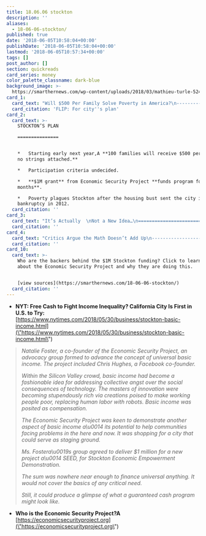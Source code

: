```yaml
---
title: 18.06.06 stockton
description: ''
aliases:
  - 18-06-06-stockton/
published: true
date: '2018-06-05T10:58:04+00:00'
publishDate: '2018-06-05T10:58:04+00:00'
lastmod: '2018-06-05T10:57:34+00:00'
tags: []
post_author: []
section: quickreads
card_series: money
color_palette_classname: dark-blue
background_image: >-
  https://smarthernews.com/wp-content/uploads/2018/03/mathieu-turle-524977-unsplash-scaled.jpg
card_1:
  card_text: "Will $500 Per Family Solve Poverty in America?\n----------------------------------------------\n\nStockton, California is giving it a try, testing “guaranteed income.” Herea\x19s why:\n\nFLIP: For city's plan"
  card_citation: 'FLIP: For city''s plan'
card_2:
  card_text: >-
    STOCKTON’S PLAN

    ===============


    *   Starting early next year,A **100 families will receive $500 per month –
    no strings attached.**

    *   Participation criteria undecided.

    *   **$1M grant** from Economic Security Project **funds program for 18
    months**.

    *   Poverty plagues Stockton after the housing bust sent the city into
    bankruptcy in 2012.
  card_citation: ''
card_3:
  card_text: "It’s Actually  \nNot a New Idea…\n===============================\n\n> _“I’m now convinced that the simplest approach will prove to be the most effective a  \n> a\x14a  \n> the solution to poverty is to abolish it directly by a now widely discussed measure: the guaranteed income.”_\n> \n> Martin Luther King, Jr. in his book \"Where Do We Go From Here: Chaos or Community?\" (1967)"
  card_citation: ''
card_4:
  card_text: "Critics Argue the Math Doesn’t Add Up\n-------------------------------------\n\n> *   $10K/yr x 300M Americans = $3T =A 3/4ths ofA _entire_ $4T fedl budget\n> \n> _“I would prefer an approach that tells people, we will help you get jobs. I dona\x19t think the solution is to say, ‘OK, lets just start handing people cash.'”_\n> \n> Aparna Mathur, scholar at conservative-leaning American Enterprise Institute"
  card_citation: ''
card_10:
  card_text: >-
    Who are the backers behind the $1M Stockton funding? Click to learn more
    about the Economic Security Project and why they are doing this.


    [view sources](https://smarthernews.com/18-06-06-stockton/)
  card_citation: ''
---
```

*   **NYT: Free Cash to Fight Income Inequality? California City Is First in U.S. to Try:**  
    [https://www.nytimes.com/2018/05/30/business/stockton-basic-income.html](\"https://www.nytimes.com/2018/05/30/business/stockton-basic-income.html\")

> _Natalie Foster, a co-founder of the Economic Security Project, an advocacy group formed to advance the concept of universal basic income. The project included Chris Hughes, a Facebook co-founder._
> 
> _Within the Silicon Valley crowd, basic income had become a fashionable idea for addressing collective angst over the social consequences of technology. The masters of innovation were becoming stupendously rich via creations poised to make working people poor, replacing human labor with robots. Basic income was posited as compensation._
> 
> _The Economic Security Project was keen to demonstrate another aspect of basic income a\\u0014 its potential to help communities facing problems in the here and now. It was shopping for a city that could serve as staging ground._
> 
> _Ms. Fostera\\u0019s group agreed to deliver $1 million for a new project a\\u0014 SEED, for Stockton Economic Empowerment Demonstration._
> 
> _The sum was nowhere near enough to finance universal anything. It would not cover the basics of any critical need._
> 
> _Still, it could produce a glimpse of what a guaranteed cash program might look like._

*   **Who is the Economic Security Project?A**  
    [https://economicsecurityproject.org](\"https://economicsecurityproject.org\")